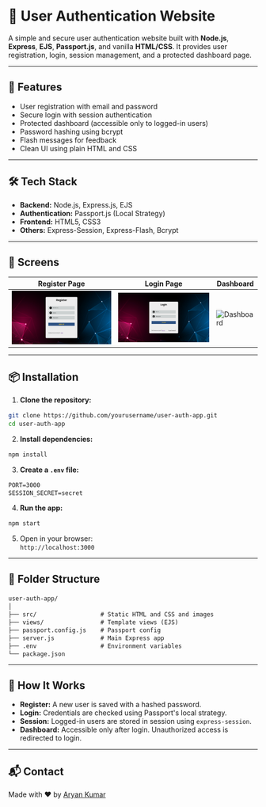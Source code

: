 # 🔐 User Authentication Website

A simple and secure user authentication website built with **Node.js**, **Express**, **EJS**, **Passport.js**, and vanilla **HTML/CSS**. It provides user registration, login, session management, and a protected dashboard page.

---

## 🚀 Features

- User registration with email and password
- Secure login with session authentication
- Protected dashboard (accessible only to logged-in users)
- Password hashing using bcrypt
- Flash messages for feedback
- Clean UI using plain HTML and CSS

---

## 🛠️ Tech Stack

- **Backend:** Node.js, Express.js, EJS
- **Authentication:** Passport.js (Local Strategy)
- **Frontend:** HTML5, CSS3
- **Others:** Express-Session, Express-Flash, Bcrypt

---

## 📸 Screens

| Register Page | Login Page | Dashboard |
|---------------|------------|-----------|
| ![Register](./src/images/register_page.png) | ![Login](./src/images/login_page.png) | ![Dashboard](./assets/dashboard.png) |

---

## 📦 Installation

1. **Clone the repository:**

```bash
git clone https://github.com/yourusername/user-auth-app.git
cd user-auth-app
```

2. **Install dependencies:**

```bash
npm install
```

3. **Create a `.env` file:**

```env
PORT=3000
SESSION_SECRET=secret
```

4. **Run the app:**

```bash
npm start
```

5. Open in your browser:  
`http://localhost:3000`

---

## 📁 Folder Structure

```
user-auth-app/
│
├── src/                  # Static HTML and CSS and images
├── views/                # Template views (EJS)
├── passport.config.js    # Passport config
├── server.js             # Main Express app
├── .env                  # Environment variables
└── package.json
```

---

## 🔑 How It Works

- **Register:** A new user is saved with a hashed password.
- **Login:** Credentials are checked using Passport's local strategy.
- **Session:** Logged-in users are stored in session using `express-session`.
- **Dashboard:** Accessible only after login. Unauthorized access is redirected to login.

---

## 📬 Contact

Made with ❤️ by [Aryan Kumar](https://github.com/Aryan-Kumar7369)
